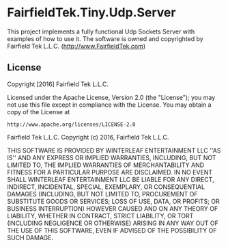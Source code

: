 # FairfieldTek.Tiny.Udp.Server

This project implements a fully functional Udp Sockets Server with examples of how to use it.
The software is owned and copyrighted by Fairfield Tek L.L.C. (http://www.FairfieldTek.com)

## License ##
Copyright [2016] Fairfield Tek L.L.C.

Licensed under the Apache License, Version 2.0 (the "License");
you may not use this file except in compliance with the License.
You may obtain a copy of the License at

    http://www.apache.org/licenses/LICENSE-2.0

 Fairfield Tek L.L.C.
 Copyright (c) 2016, Fairfield Tek L.L.C.
 
 
 THIS SOFTWARE IS PROVIDED BY WINTERLEAF ENTERTAINMENT LLC ''AS IS'' AND ANY EXPRESS OR IMPLIED WARRANTIES,
 INCLUDING, BUT NOT LIMITED TO, THE IMPLIED WARRANTIES OF MERCHANTABILITY AND FITNESS FOR A PARTICULAR 
 PURPOSE ARE DISCLAIMED. IN NO EVENT SHALL WINTERLEAF ENTERTAINMENT LLC BE LIABLE FOR ANY DIRECT, INDIRECT, 
 INCIDENTAL, SPECIAL, EXEMPLARY, OR CONSEQUENTIAL DAMAGES (INCLUDING, BUT NOT LIMITED TO, PROCUREMENT OF 
 SUBSTITUTE GOODS OR SERVICES; LOSS OF USE, DATA, OR PROFITS; OR BUSINESS INTERRUPTION) HOWEVER CAUSED AND 
 ON ANY THEORY OF LIABILITY, WHETHER IN CONTRACT, STRICT LIABILITY, OR TORT (INCLUDING NEGLIGENCE OR 
 OTHERWISE) ARISING IN ANY WAY OUT OF THE USE OF THIS SOFTWARE, EVEN IF ADVISED OF THE POSSIBILITY OF SUCH 
 DAMAGE. 
